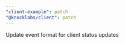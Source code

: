 ```yaml
---
"client-example": patch
"@knocklabs/client": patch
---
```


Update event format for client status updates
